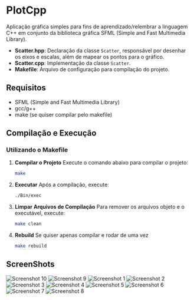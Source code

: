 # PlotCpp

Aplicação gráfica simples para fins de aprendizado/relembrar a linguagem C++ em conjunto da biblioteca gráfica SFML (Simple and Fast Multimedia Library).

- **Scatter.hpp**: Declaração da classe `Scatter`, responsável por desenhar os eixos e escalas, além de mapear os pontos para o gráfico.
- **Scatter.cpp**: Implementação da classe `Scatter`.
- **Makefile**: Arquivo de configuração para compilação do projeto.

## Requisitos

- SFML (Simple and Fast Multimedia Library)
- gcc/g++
- make (se quiser compilar pelo makefile)

## Compilação e Execução

### Utilizando o Makefile

1. **Compilar o Projeto**
   Execute o comando abaixo para compilar o projeto:
   ~~~sh
   make

2. **Executar**
    Após a compilação, execute:
    ~~~sh
    ./Bin/exec

3. **Limpar Arquivos de Compilação**
    Para remover os arquivos objeto e o executável, execute:
    ~~~sh
    make clean

4. **Rebuild**
    Se quiser apenas compilar e rodar de uma vez
    ~~~sh
    make rebuild

## ScreenShots

![Screenshot 10](Screenshots/screenshot10.png)
![Screenshot 9](Screenshots/screenshot9.png)
![Screenshot 1](Screenshots/screenshot1.png)
![Screenshot 2](Screenshots/screenshot2.png)
![Screenshot 3](Screenshots/screenshot3.png)
![Screenshot 4](Screenshots/screenshot4.png)
![Screenshot 5](Screenshots/screenshot5.png)
![Screenshot 6](Screenshots/screenshot6.png)
![Screenshot 7](Screenshots/screenshot7.png)
![Screenshot 8](Screenshots/screenshot8.png)

